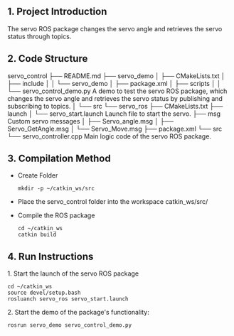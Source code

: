 ## **1. Project Introduction**

The servo ROS package changes the servo angle and retrieves the servo status through topics.

## **2. Code Structure**

servo\_control
├── README.md
├── servo\_demo
│   ├── CMakeLists.txt
│   ├── include
│   │   └── servo\_demo
│   ├── package.xml
│   ├── scripts
│   │   └── servo\_control\_demo.py A demo to test the servo ROS package, which changes the servo angle and retrieves the servo status by publishing and subscribing to topics.
│   └── src
└── servo\_ros
├── CMakeLists.txt
├── launch
│   └── servo\_start.launch Launch file to start the servo.
├── msg Custom servo messages
│   ├── Servo\_angle.msg
│   ├── Servo\_GetAngle.msg
│   └── Servo\_Move.msg
├── package.xml
└── src
└── servo\_controller.cpp Main logic code of the servo ROS package.

## **3. Compilation Method**

* Create Folder
  ```
  mkdir -p ~/catkin_ws/src
  ```
* Place the servo\_control folder into the workspace catkin\_ws/src/
* Compile the ROS package

  ```
  cd ~/catkin_ws
  catkin build
  ```

## **4. Run Instructions**

1\. Start the launch of the servo ROS package

```
cd ~/catkin_ws
source devel/setup.bash
rosluanch servo_ros servo_start.launch
```

2\. Start the demo of the package's functionality:

```
rosrun servo_demo servo_control_demo.py
```
